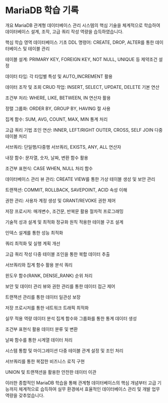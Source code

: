 # MariaDB 학습 기록
개요
MariaDB 관계형 데이터베이스 관리 시스템의 핵심 기술을 체계적으로 학습하여 데이터베이스 설계, 조작, 고급 쿼리 작성 역량을 습득하였습니다.

핵심 학습 영역
데이터베이스 기초
DDL 명령어: CREATE, DROP, ALTER를 통한 데이터베이스 및 테이블 관리

테이블 설계: PRIMARY KEY, FOREIGN KEY, NOT NULL, UNIQUE 등 제약조건 설정

데이터 타입: 각 타입별 특성 및 AUTO_INCREMENT 활용

데이터 조작 및 조회
CRUD 작업: INSERT, SELECT, UPDATE, DELETE 기본 연산

조건부 처리: WHERE, LIKE, BETWEEN, IN 연산자 활용

정렬 그룹화: ORDER BY, GROUP BY, HAVING 절 사용

집계 함수: SUM, AVG, COUNT, MAX, MIN 통계 처리

고급 쿼리 기법
조인 연산: INNER, LEFT/RIGHT OUTER, CROSS, SELF JOIN 다중 테이블 처리

서브쿼리: 단일행/다중행 서브쿼리, EXISTS, ANY, ALL 연산자

내장 함수: 문자열, 숫자, 날짜, 변환 함수 활용

조건부 표현식: CASE WHEN, NULL 처리 함수

데이터베이스 관리
뷰 관리: CREATE VIEW를 통한 가상 테이블 생성 및 보안 관리

트랜잭션: COMMIT, ROLLBACK, SAVEPOINT, ACID 속성 이해

권한 관리: 사용자 계정 생성 및 GRANT/REVOKE 권한 제어

저장 프로시저: 매개변수, 조건문, 반복문 활용 절차적 프로그래밍

기술적 성과
설계 및 최적화
정규화 원칙 적용한 테이블 구조 설계

인덱스 설계를 통한 성능 최적화

쿼리 최적화 및 실행 계획 개선

고급 쿼리 작성
다중 테이블 조인을 통한 복합 데이터 추출

서브쿼리와 집계 함수 활용 분석 쿼리

윈도우 함수(RANK, DENSE_RANK) 순위 처리

보안 및 데이터 관리
뷰와 권한 관리를 통한 데이터 접근 제어

트랜잭션 관리를 통한 데이터 일관성 보장

저장 프로시저를 통한 네트워크 트래픽 최적화

실무 적용 역량
데이터 분석
집계 함수와 그룹화를 통한 통계 데이터 생성

조건부 표현식 활용 데이터 분류 및 변환

날짜 함수를 통한 시계열 데이터 처리

시스템 통합 및 마이그레이션
다중 테이블 관계 설정 및 조인 처리

서브쿼리를 통한 복잡한 비즈니스 로직 구현

UNION 및 트랜잭션을 활용한 안전한 데이터 이관

이러한 종합적인 MariaDB 학습을 통해 관계형 데이터베이스의 핵심 개념부터 고급 기능까지 체계적으로 습득하여 실무 환경에서 효율적인 데이터베이스 관리 및 개발 업무 역량을 갖추었습니다.
